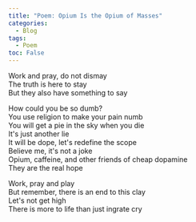 ```yaml
---
title: "Poem: Opium Is the Opium of Masses"
categories:
  - Blog
tags:
  - Poem
toc: False
---
```


Work and pray, do not dismay\
The truth is here to stay\
But they also have something to say

How could you be so dumb?\
You use religion to make your pain numb\
You will get a pie in the sky when you die\
It's just another lie\
It will be dope, let's redefine the scope\
Believe me, it's not a joke\
Opium, caffeine, and other friends of cheap dopamine\
They are the real hope

Work, pray and play\
But remember, there is an end to this clay\
Let's not get high\
There is more to life than just ingrate cry